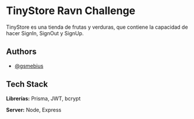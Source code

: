 
# TinyStore Ravn Challenge

TinyStore es una tienda de frutas y verduras, que contiene la capacidad de hacer SignIn, SignOut y SignUp. 


## Authors

- [@gsmebius ](https://github.com/gsmebius)

## Tech Stack

**Librerías:** Prisma, JWT, bcrypt

**Server:** Node, Express
